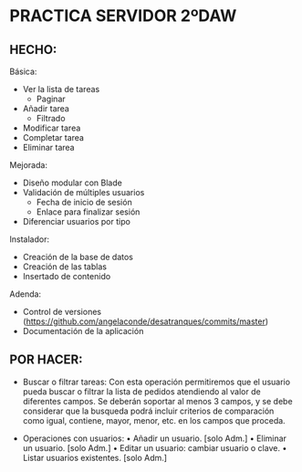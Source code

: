 # PRACTICA SERVIDOR 2ºDAW

## HECHO:
Básica:
- Ver la lista de tareas
	- Paginar
- Añadir tarea
	- Filtrado
- Modificar tarea
- Completar tarea
- Eliminar tarea

Mejorada:
- Diseño modular con Blade
- Validación de múltiples usuarios
  - Fecha de inicio de sesión
  - Enlace para finalizar sesión
- Diferenciar usuarios por tipo

Instalador:
- Creación de la base de datos
- Creación de las tablas
- Insertado de contenido

Adenda:
- Control de versiones (https://github.com/angelaconde/desatranques/commits/master)
- Documentación de la aplicación


## POR HACER:

- Buscar o filtrar tareas:
Con esta operación permitiremos que el usuario pueda buscar o filtrar la lista de pedidos atendiendo al valor 
de diferentes campos. Se deberán soportar al menos 3 campos, y se debe considerar que la busqueda podrá incluir 
criterios de comparación como igual, contiene, mayor, menor, etc. en los campos que proceda.

- Operaciones con usuarios:
•	Añadir un usuario. [solo Adm.]
•	Eliminar un usuario. [solo Adm.]
•	Editar un usuario: cambiar usuario o clave.
•	Listar usuarios existentes. [solo Adm.]